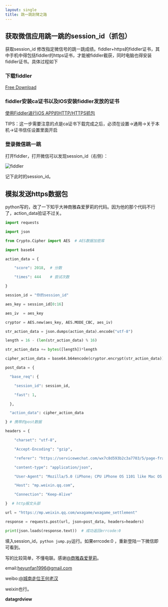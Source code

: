 ```yaml
---
layout: single
title: 跳一跳刮臂之路
---
```


## 获取微信应用跳一跳的session_id（抓包）

获取session_id 修改指定微信号的跳一跳成绩。fiddler+https的fiddler证书，其中手机中得包括fiddler的https证书，才能被fiddler截获，同时电脑也得安装fiddler证书。具体过程如下

### 下载fiddler

[Free Download](https://www.telerik.com/download/fiddler)

### fiddler安装ca证书以及IOS安装fiddler发放的证书

[使用Fiddler进行iOS APP的HTTP/HTTPS抓包](http://blog.csdn.net/skylin19840101/article/details/43485911)

TIPS：这一步需要注意的点是ca证书下载完成之后，必须在设置->通用->关于本机->证书信任设置里面开启

### 登录微信跳一跳

打开fiddler，打开微信可以发现session_id（右侧）：

![fiddler](/public/source/draft.png)

记下此时的session_id。

## 模拟发送https数据包

python写的，改了一下知乎大神商雅森爱萝莉的代码。因为他的那个代码不行了，action_data验证不过关。

```python
import requests

import json

from Crypto.Cipher import AES  # AES数据加密库

import base64

action_data = {

    "score": 2018,  # 分数

    "times": 444    # 尝试次数

}

session_id = "你的session_id"

aes_key = session_id[0:16]

aes_iv  = aes_key

cryptor = AES.new(aes_key, AES.MODE_CBC, aes_iv)

str_action_data = json.dumps(action_data).encode("utf-8")

length = 16 - (len(str_action_data) % 16)

str_action_data += bytes([length])*length

cipher_action_data = base64.b64encode(cryptor.encrypt(str_action_data)).decode("utf-8")  # 加密之后的AES分数数据格式，可以print出来看

post_data = {

  "base_req": {

    "session_id": session_id,

    "fast": 1,

  },

  "action_data": cipher_action_data

} # 携带的post数据

headers = {

    "charset": "utf-8",

    "Accept-Encoding": "gzip",

    "referer": "https://servicewechat.com/wx7c8d593b2c3a7703/5/page-frame.html",

    "content-type": "application/json",

    "User-Agent": "Mozilla/5.0 (iPhone; CPU iPhone OS 1101 like Mac OS X) AppleWebKit/604.1.38 (KHTML, like Gecko) Mobile/15A402 MicroMessenger/6.6.1 NetType/WIFI Language/zh_CN",

    "Host": "mp.weixin.qq.com",

    "Connection": "Keep-Alive"

}  # http报文头部

url = "https://mp.weixin.qq.com/wxagame/wxagame_settlement"

response = requests.post(url, json=post_data, headers=headers)

print(json.loads(response.text))  # 成功返回errcode:0

```

填入session_id，`python jump.py`运行。如果errcode:0 ，重新登陆一下微信即可看到。

写的比较简单，不懂电联。感谢[@商雅森爱萝莉](https://zhuanlan.zhihu.com/p/32473340)。

email:[heyunfan1996@gmail.com](mailto:heyunfan1996@gmail.com)

weibo:[@城南走位王何老汉](https://weibo.com/u/2923167807)

weixin也行。

**datagrdview**







